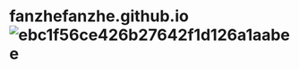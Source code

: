 # fanzhefanzhe.github.io![ebc1f56ce426b27642f1d126a1aabee](https://user-images.githubusercontent.com/109932529/236613899-b475b54a-543b-48fe-a909-e84c57077bfe.jpg)
